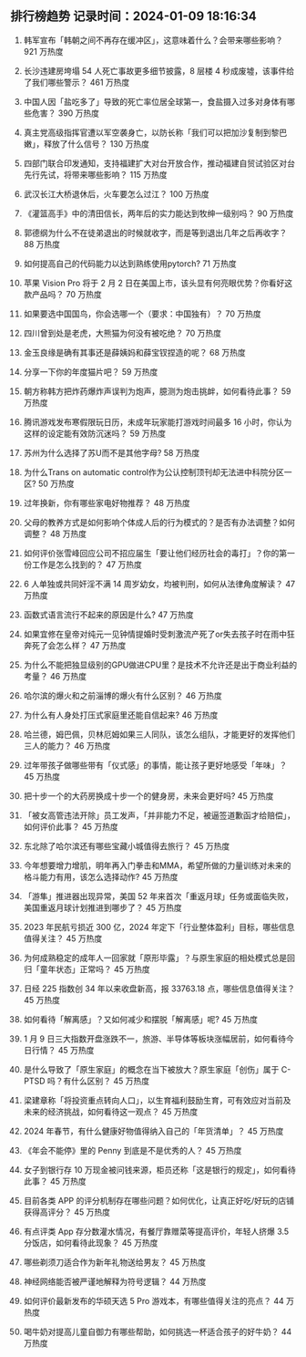 
## 排行榜趋势 记录时间：2024-01-09 18:16:34
  
  1. 韩军宣布「韩朝之间不再存在缓冲区」，这意味着什么？会带来哪些影响？ 921 万热度
    
  2. 长沙违建房垮塌 54 人死亡事故更多细节披露，8 层楼 4 秒成废墟，该事件给了我们哪些警示？ 461 万热度
    
  3. 中国人因「盐吃多了」导致的死亡率位居全球第一，食盐摄入过多对身体有哪些危害？ 390 万热度
    
  4. 真主党高级指挥官遭以军空袭身亡，以防长称「我们可以把加沙复制到黎巴嫩」，释放了什么信号？ 130 万热度
    
  5. 四部门联合印发通知，支持福建扩大对台开放合作，推动福建自贸试验区对台先行先试，将带来哪些影响？ 115 万热度
    
  6. 武汉长江大桥退休后，火车要怎么过江？ 100 万热度
    
  7. 《灌篮高手》中的清田信长，两年后的实力能达到牧绅一级别吗？ 90 万热度
    
  8. 郭德纲为什么不在徒弟退出的时候就收字，而是等到退出几年之后再收字？ 88 万热度
    
  9. 如何提高自己的代码能力以达到熟练使用pytorch? 71 万热度
    
  10. 苹果 Vision Pro 将于 2 月 2 日在美国上市，该头显有何亮眼优势？你看好这款产品吗？ 70 万热度
    
  11. 如果要选中国国鸟，你会选哪一个（要求：中国独有）？ 70 万热度
    
  12. 四川曾到处是老虎，大熊猫为何没有被吃绝？ 70 万热度
    
  13. 金玉良缘是确有其事还是薛姨妈和薛宝钗捏造的呢？ 68 万热度
    
  14. 分享一下你的年度猫片吧？ 59 万热度
    
  15. 朝方称韩方把炸药爆炸声误判为炮声，臆测为炮击挑衅，如何看待此事？ 59 万热度
    
  16. 腾讯游戏发布寒假限玩日历，未成年玩家能打游戏时间最多 16 小时，你认为这样的设定能有效防沉迷吗？ 59 万热度
    
  17. 苏州为什么选择了苏U而不是其他字母? 58 万热度
    
  18. 为什么Trans on automatic control作为公认控制顶刊却无法进中科院分区一区? 50 万热度
    
  19. 过年换新，你有哪些家电好物推荐？ 48 万热度
    
  20. 父母的教养方式是如何影响个体成人后的行为模式的？是否有办法调整？如何调整？ 48 万热度
    
  21. 如何评价张雪峰回应公司不招应届生「要让他们经历社会的毒打」？你的第一份工作是怎么找到的？ 47 万热度
    
  22. 6 人单独或共同奸淫不满 14 周岁幼女，均被判刑，如何从法律角度解读？ 47 万热度
    
  23. 函数式语言流行不起来的原因是什么? 47 万热度
    
  24. 如果宜修在皇帝对纯元一见钟情提婚时受刺激流产死了or失去孩子时在雨中狂奔死了会怎么样？ 47 万热度
    
  25. 为什么不能把独显级别的GPU做进CPU里？是技术不允许还是出于商业利益的考量？ 46 万热度
    
  26. 哈尔滨的爆火和之前淄博的爆火有什么区别？ 46 万热度
    
  27. 为什么有人身处打压式家庭里还能自信起来? 46 万热度
    
  28. 哈兰德，姆巴佩，贝林厄姆如果三人同队，该怎么组队，才能更好的发挥他们三人的能力？ 46 万热度
    
  29. 过年带孩子做哪些带有「仪式感」的事情，能让孩子更好地感受「年味」？ 45 万热度
    
  30. 把十步一个的大药房换成十步一个的健身房，未来会更好吗? 45 万热度
    
  31. 「被女高管违法开除」员工发声，「并非能力不足，被逼签道歉函才给赔偿」，如何评价此事？ 45 万热度
    
  32. 东北除了哈尔滨还有哪些宝藏小城值得去旅行？ 45 万热度
    
  33. 今年想要增力增肌，明年再入门拳击和MMA，希望所做的力量训练对未来的格斗能力有用，该怎么选择动作? 45 万热度
    
  34. 「游隼」推进器出现异常，美国 52 年来首次「重返月球」任务或面临失败，美国重返月球计划推进到哪步了？ 45 万热度
    
  35. 2023 年民航亏损近 300 亿，2024 年定下「行业整体盈利」目标，哪些信息值得关注？ 45 万热度
    
  36. 为何成熟稳定的成年人一回家就「原形毕露」？与原生家庭的相处模式总是回归「童年状态」正常吗？ 45 万热度
    
  37. 日经 225 指数创 34 年以来收盘新高，报 33763.18 点，哪些信息值得关注？ 45 万热度
    
  38. 如何看待「解离感」？又如何减少和摆脱「解离感」呢? 45 万热度
    
  39. 1 月 9 日三大指数开盘涨跌不一，旅游、半导体等板块涨幅居前，如何看待今日行情？ 45 万热度
    
  40. 是什么导致了「原生家庭」的概念在当下被放大？原生家庭「创伤」属于 C-PTSD 吗？有什么区别？ 45 万热度
    
  41. 梁建章称「将投资重点转向人口」，以生育福利鼓励生育，可有效应对当前及未来的经济挑战，如何看待这一观点？ 45 万热度
    
  42. 2024 年春节，有什么健康好物值得纳入自己的「年货清单」？ 45 万热度
    
  43. 《年会不能停》里的 Penny 到底是不是优秀的人？ 45 万热度
    
  44. 女子到银行存 10 万现金被问钱来源，柜员还称「这是银行的规定」，如何看待此事？ 45 万热度
    
  45. 目前各类 APP 的评分机制存在哪些问题？如何优化，让真正好吃/好玩的店铺获得高评分？ 45 万热度
    
  46. 有点评类 App 存分数灌水情况，有餐厅靠赠菜等提高评价，年轻人挤爆 3.5 分饭店，如何看待此现象？ 45 万热度
    
  47. 哪些剃须刀适合作为新年礼物送给男友？ 45 万热度
    
  48. 神经网络能否被严谨地解释为符号逻辑？ 44 万热度
    
  49. 如何评价最新发布的华硕天选 5 Pro 游戏本，有哪些值得关注的亮点？ 44 万热度
    
  50. 喝牛奶对提高儿童自御力有哪些帮助，如何挑选一杯适合孩子的好牛奶？ 44 万热度
    